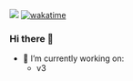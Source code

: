 ![](https://komarev.com/ghpvc/?username=premiering&color=blueviolet) [![wakatime](https://wakatime.com/badge/user/a898dde4-d06f-421e-ba82-e67874371ee2.svg)](https://wakatime.com/@a898dde4-d06f-421e-ba82-e67874371ee2)

### Hi there 👋
- 🔭 I’m currently working on:
    - v3
